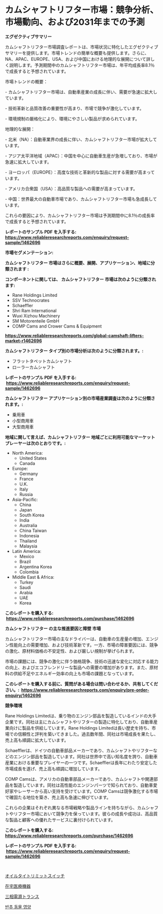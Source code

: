 <p><h1>カムシャフトリフター市場：競争分析、市場動向、および2031年までの予測</h1></p><p><strong>エグゼクティブサマリー</strong></p>
<p><p>カムシャフトリフター市場調査レポートは、市場状況に特化したエグゼクティブサマリーを提供します。市場トレンドの簡単な概要も提供します。さらに、NA、APAC、EUROPE、USA、および中国における地理的な展開について詳しく説明します。予測期間中のカムシャフトリフター市場は、年平均成長率8.1％で成長すると予想されています。</p><p>市場トレンドの概要：</p><p>- カムシャフトリフター市場は、自動車産業の成長に伴い、需要が急速に拡大しています。</p><p>- 技術革新と品質改善の重要性が高まり、市場で競争が激化しています。</p><p>- 環境規制の厳格化により、環境にやさしい製品が求められています。</p><p>地理的な展開：</p><p>- 北米（NA）：自動車業界の成長に伴い、カムシャフトリフター市場が拡大しています。</p><p>- アジア太平洋地域（APAC）：中国を中心に自動車生産が急増しており、市場が急速に拡大しています。</p><p>- ヨーロッパ（EUROPE）：高度な技術と革新的な製品に対する需要が高まっています。</p><p>- アメリカ合衆国（USA）：高品質な製品への需要が高まっています。</p><p>- 中国：世界最大の自動車市場であり、カムシャフトリフター市場も急成長しています。</p><p>これらの要因により、カムシャフトリフター市場は予測期間中に8.1％の成長率で成長すると予想されています。</p></p>
<p><strong>レポートのサンプル PDF を入手する: <a href="https://www.reliableresearchreports.com/enquiry/request-sample/1462696">https://www.reliableresearchreports.com/enquiry/request-sample/1462696</a></strong></p>
<p><strong>市場セグメンテーション:</strong></p>
<p><strong> カムシャフトリフター 市場はさらに概要、展開、アプリケーション、地域に分類されます :</strong></p>
<p><strong>コンポーネントに関しては、 カムシャフトリフター 市場は次のように分類されます: &nbsp;</strong></p>
<p><ul><li>Rane Holdings Limited</li><li>SSV Technocrates</li><li>Schaeffler</li><li>Shri Ram International</li><li>Wuxi Xizhou Machinery</li><li>SM Motorenteile GmbH</li><li>COMP Cams and Crower Cams & Equipment</li></ul></p>
<p><strong><a href="https://www.reliableresearchreports.com/global-camshaft-lifters-market-r1462696">https://www.reliableresearchreports.com/global-camshaft-lifters-market-r1462696</a></strong></p>
<p><strong> カムシャフトリフター タイプ別の市場分析は次のように分類されます。:</strong></p>
<p><ul><li>フラットタペットカムシャフト</li><li>ローラーカムシャフト</li></ul></p>
<p><strong>レポートのサンプル PDF を入手する: &nbsp;<a href="https://www.reliableresearchreports.com/enquiry/request-sample/1462696">https://www.reliableresearchreports.com/enquiry/request-sample/1462696</a></strong></p>
<p><strong> カムシャフトリフター アプリケーション別の市場産業調査は次のように分類されます。:</strong></p>
<p><ul><li>乗用車</li><li>小型商用車</li><li>大型商用車</li></ul></p>
<p><strong>地域に関して言えば、カムシャフトリフター 地域ごとに利用可能なマーケットプレーヤーは次のとおりです。:</strong></p>
<p><ul>
    <li>
        North America:
        <ul>
            <li>United States</li>
            <li>Canada</li>
        </ul>
    </li>
    <li>
        Europe:
        <ul>
            <li>Germany</li>
            <li>France</li>
            <li>U.K.</li>
            <li>Italy</li>
            <li>Russia</li>
        </ul>
    </li>
    <li>
        Asia-Pacific:
        <ul>
            <li>China</li>
            <li>Japan</li>
            <li>South Korea</li>
            <li>India</li>
            <li>Australia</li>
            <li>China Taiwan</li>
            <li>Indonesia</li>
            <li>Thailand</li>
            <li>Malaysia</li>
        </ul>
    </li>
    <li>
        Latin America:
        <ul>
            <li>Mexico</li>
            <li>Brazil</li>
            <li>Argentina Korea</li>
            <li>Colombia</li>
        </ul>
    </li>
    <li>
        Middle East & Africa:
        <ul>
            <li>Turkey</li>
            <li>Saudi</li>
            <li>Arabia</li>
            <li>UAE</li>
            <li>Korea</li>
        </ul>
    </li>
    </ul></p>
<p><strong>このレポートを購入する: &nbsp;<a href="https://www.reliableresearchreports.com/purchase/1462696">https://www.reliableresearchreports.com/purchase/1462696</a></strong></p>
<p><strong>カムシャフトリフター の主な推進要因と障壁 市場</strong></p>
<p><p>カムシャフトリフター市場の主なドライバーは、自動車の生産量の増加、エンジン性能向上の需要増加、および技術革新です。一方、市場の障害要因には、競争の激化、原材料価格の不安定性、および厳しい規制が挙げられます。</p><p>市場の課題には、競争の激化に伴う価格競争、技術の迅速な変化に対応する能力の向上、およびエコフレンドリーな製品への需要の増加があります。また、原材料の供給不足やエネルギー効率の向上も市場の課題となっています。</p></p>
<p><strong>このレポートを購入する前に、質問がある場合は問い合わせるか、共有してください。:&nbsp; <a href="https://www.reliableresearchreports.com/enquiry/pre-order-enquiry/1462696">https://www.reliableresearchreports.com/enquiry/pre-order-enquiry/1462696</a></strong></p>
<p><strong>競争環境</strong></p>
<p><p>Rane Holdings Limitedは、乗り物のエンジン部品を製造しているインドの大手企業です。同社は主にカムシャフトやリフターの製造に特化しており、自動車産業向けに製品を供給しています。Rane Holdings Limitedは長い歴史を持ち、市場での信頼性と評判を築いてきました。過去数年間、同社は市場成長を果たし、売上高も順調に拡大しています。</p><p>Schaefflerは、ドイツの自動車部品メーカーであり、カムシャフトやリフターなどのエンジン部品を製造しています。同社は世界中で高い知名度を誇り、自動車産業における重要なプレイヤーの一つです。Schaefflerは長年にわたり安定した市場成長を遂げ、売上高も順調に増加しています。</p><p>COMP Camsは、アメリカの自動車部品メーカーであり、カムシャフトや関連部品を製造しています。同社は高性能のエンジンパーツで知られており、自動車愛好家やレーサーから高い支持を受けています。COMP Camsは競争激化する市場で確固たる地位を築き、売上高も急速に伸びています。</p><p>これらの企業はそれぞれ異なる市場戦略や製品ラインを持ちながら、カムシャフトやリフター市場において競争力を保っています。彼らの成長や成功は、高品質な製品と顧客への優れたサービスに裏付けられています。</p></p>
<p><strong>このレポートを購入する: &nbsp; <a href="https://www.reliableresearchreports.com/purchase/1462696">https://www.reliableresearchreports.com/purchase/1462696</a></strong></p>
<p><strong>レポートのサンプル PDF を入手する: &nbsp;<a href="https://www.reliableresearchreports.com/enquiry/request-sample/1462696">https://www.reliableresearchreports.com/enquiry/request-sample/1462696</a></strong><strong></strong></p>
<p>&nbsp;</p>
<p><p><a href="https://github.com/pepo3k/Market-Research-Report-List-1/blob/main/680437230364.md">オイルタイトリミットスイッチ</a></p><p><a href="https://medium.com/@austinjames1907/%E3%83%9B%E3%83%BC%E3%83%A0%E5%8C%BB%E7%99%82%E6%A9%9F%E5%99%A8%E5%B8%82%E5%A0%B4%E3%83%AC%E3%83%9D%E3%83%BC%E3%83%88%E3%81%AF-%E3%81%93%E3%81%AE%E5%B8%82%E5%A0%B4%E3%81%AE%E6%9C%80%E6%96%B0%E3%81%AE%E3%83%88%E3%83%AC%E3%83%B3%E3%83%89%E3%82%84%E6%88%90%E9%95%B7%E6%A9%9F%E4%BC%9A%E3%82%92%E6%98%8E%E3%82%89%E3%81%8B%E3%81%AB%E3%81%97%E3%81%BE%E3%81%99-c69a86d7d591">在宅医療機器</a></p><p><a href="https://github.com/vhemk0794148/Market-Research-Report-List-1/blob/main/447405530363.md">三相電源トランス</a></p><p><a href="https://medium.com/@wheelgg5674537/%EC%84%A4%EB%A5%98-%EB%8F%99%EB%AC%BC-%EC%98%81%EC%96%91-%EC%8B%9C%EC%9E%A5-%EB%B6%84%EC%84%9D-%EA%B7%B8-cagr-%EC%8B%9C%EC%9E%A5-%EC%84%B8%EB%B6%84%ED%99%94-%EB%B0%8F-%EA%B8%80%EB%A1%9C%EB%B2%8C-%EC%82%B0%EC%97%85-%EA%B0%9C%EC%9A%94-53c86b458431">반추 동물 영양</a></p></p>